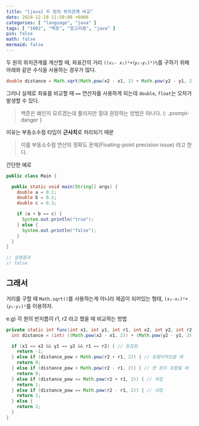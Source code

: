```yaml
---
title: "[java] 두 원의 위치관계 비교"
date: 2024-12-10 11:50:00 +0900
categories: [ "language", "java" ]
tags: [ "1002", "백준", "알고리즘", "java" ]
pin: false
math: false
mermaid: false
---
```


두 원의 위치관계를 계산할 때, 좌표간의 거리 `((𝑥₂- 𝑥₁)²+(𝑦₂-𝑦₁)²)½`를 구하기 위해 아래와 같은 수식을 사용하는 경우가 많다.

```java
double distance = Math.sqrt(Math.pow(x2 - x1, 2) + Math.pow(y2 - y1, 2)); 
```

그러나 실제로 좌표를 비교할 때 `==` 연산자를 사용하게 되는데 `double`, `float`는 오차가 발생할 수 있다.

> 백준은 왜인지 모르겠는데 풀리지만 절대 권장하는 방법은 아니다.
{: .prompt-danger }

이유는 부동소수점 타입이 **근사치**로 처리되기 때문

> 이를 부동소수점 연산의 정확도 문제(Floating-point precision issue) 라고 한다.

간단한 예로

```java
public class Main {

  public static void main(String[] args) {
    double a = 0.1;
    double b = 0.2;
    double c = 0.3;

    if (a + b == c) {
      System.out.println("true");
    } else {
      System.out.println("false");
    }
  }
}

// 실행결과
// false
```

## 그래서

거리를 구할 때 `Math.sqrt()`를 사용하는게 아니라 제곱이 되어있는 형태,  `(𝑥₂-𝑥₁)²+(𝑦₂-𝑦₁)²`를 이용하자.

e.g) 각 원의 반지름이 r1, r2 라고 했을 때 비교하는 방법

```java
private static int func(int x1, int y1, int r1, int x2, int y2, int r2) {
  int distance = (int) ((Math.pow(x2 - x1, 2)) + (Math.pow(y2 - y1, 2)));

  if (x1 == x2 && y1 == y2 && r1 == r2) { // 동접원
    return -1;
  } else if (distance_pow > Math.pow(r2 + r1, 2)) { // 동떨어져있을 때
    return 0;
  } else if (distance_pow < Math.pow(r2 - r1, 2)) { // 한 원이 포함될 때
    return 0;
  } else if (distance_pow == Math.pow(r2 + r1, 2)) { // 외접
    return 1;
  } else if (distance_pow == Math.pow(r2 - r1, 2)) { // 내접
    return 1;
  } else {
    return 2;
  }
}
```

